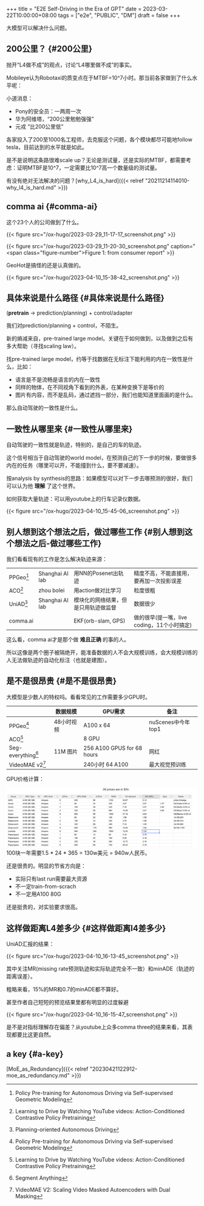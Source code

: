 +++
title = "E2E Self-Driving in the Era of GPT"
date = 2023-03-22T10:00:00+08:00
tags = ["e2e", "PUBLIC", "DM"]
draft = false
+++

大模型可以解决什么问题。

<!--more-->


## 200公里？ {#200公里}

抛开“L4做不成”的观点，讨论“L4哪里做不成”的事实。

Mobileye认为Robotaxi的质变点在于MTBF=10^7小时。那当前各家做到了什么水平呢：

小道消息：

-   Pony的安全员：一两周一次
-   华为阿维塔，“200公里勉勉强强”
-   元戎 “比200公里低”

各家投入了200至1000名工程师，去克服这个问题，各个模块都尽可能地follow tesla，目前达到的水平就是如此。

是不是说明这条路很难scale up？无论是测试量，还是实际的MTBF，都需要考虑：证明MTBF是10^7，一定需要比10^7高一个数量级的测试量。

有没有绝对无法解决的问题？[why_L4_is_hard]({{< relref "20211214114010-why_l4_is_hard.md" >}})


## comma ai {#comma-ai}

这个23个人的公司做到了什么。

{{< figure src="/ox-hugo/2023-03-29_11-17-17_screenshot.png" >}}

{{< figure src="/ox-hugo/2023-03-29_11-20-30_screenshot.png" caption="<span class=\"figure-number\">Figure 1: </span>from consumer report" >}}

GeoHot是搞怪的还是认真做的。

{{< figure src="/ox-hugo/2023-04-10_15-38-42_screenshot.png" >}}


## 具体来说是什么路径 {#具体来说是什么路径}

(**pretrain** -&gt; prediction/planning) + control/adapter

我们对prediction/planning + control，不陌生。

新的熵减来自，pre-trained large model。关键在于如何做到，以及做到之后有多大帮助（寻找scaling law）。

找pre-trained large model，约等于找数据在无标注下能利用的内在一致性是什么，比如：

-   语言是不是流畅是语言的内在一致性
-   同样的物体，在不同视角下看到的外表，在某种变换下是等价的
-   图片有内容，而不是乱码，通过遮挡一部分，我们也能知道里面画的是什么。

那么自动驾驶的一致性是什么。


## 一致性从哪里来 {#一致性从哪里来}

自动驾驶的一致性就是轨迹，特别的，是自己的车的轨迹。

这个信号相当于自动驾驶的world model，在预测自己的下一步的时候，要做很多内在的任务（哪里可以开，不能撞到什么，要不要减速）。

按analysis by synthesis的思路：如果模型可以对下一步去哪预测的很好，我们可以认为他 **理解** 了这个世界。

如何获取大量轨迹：可以用youtube上的行车记录仪数据。

{{< figure src="/ox-hugo/2023-04-10_15-45-06_screenshot.png" >}}


## 别人想到这个想法之后，做过哪些工作 {#别人想到这个想法之后-做过哪些工作}

我们看看现有的工作是怎么解决轨迹来源：

|              |                 |                    |                               |
|--------------|-----------------|--------------------|-------------------------------|
| PPGeo[^fn:1] | Shanghai AI lab | 用NN的Posenet出轨迹 | 精度不高，不能直接用，要再加一次投影误差 |
| ACO[^fn:2]   | zhou bolei      | 用action做对比学习 | 粒度很粗                      |
| UniAD[^fn:3] | Shanghai AI lab | 模块化的网络结果，但是只用轨迹做监督 | 数据很少                      |
| comma.ai     |                 | EKF(orb-slam, GPS) | 做的很早(提一嘴，live coding，11个小时搞定) |

这么看，comma ai才是那个做 **难且正确** 的事的人。

所以这像是两个圈子被隔绝开，能准备数据的人不会大规模训练，会大规模训练的人无法做轨迹的自动化标注（也就是建图）。


## 是不是很昂贵 {#是不是很昂贵}

大模型是少数人的特权吗。看看常见的工作需要多少GPU时。

|                       | 数据规模 | GPU需求                    | 备注            |
|-----------------------|------|--------------------------|---------------|
| PPGeo[^fn:1]          | 48小时视频 | A100 x 64                  | nuScenes中今年top1 |
| ACO[^fn:2]            |        | 8 GPU                      |                 |
| Seg-everything[^fn:4] | 11M 图片 | 256 A100 GPUS for 68 hours | 网红            |
| VideoMAE v2[^fn:5]    |        | 240小时 64 A100            | 最大视觉预训练  |

GPU价格计算：

![](/ox-hugo/2023-04-10_16-07-09_screenshot.png)
100块一年需要1.5 \* 24 \* 365 = 130w美元 = 940w人民币。

还是很贵的。明显的节省方向是：

-   实际只有last run需要最大资源
-   不一定train-from-scrach
-   不一定用A100 80G

还是挺贵的，对实验要求很高。


## 这样做距离L4差多少 {#这样做距离l4差多少}

UniAD汇报的结果：

{{< figure src="/ox-hugo/2023-04-10_16-13-45_screenshot.png" >}}

其中关注MR(missing rate预测轨迹和实际轨迹完全不一致）和minADE（轨迹的距离误差）。

粗略来看，15%的MR和0.7的minADE都不算好。

甚至作者自己短短的预览结果里都有明显的过度躲避

{{< figure src="/ox-hugo/2023-04-10_16-15-47_screenshot.png" >}}

是不是对指标理解存在偏差？从youtube上众多comma three的结果来看，其表现都要比这更自然。


## a key {#a-key}

[MoE_as_Redundancy]({{< relref "20230421122912-moe_as_redundancy.md" >}})

[^fn:1]: Policy Pre-training for Autonomous Driving via Self-supervised Geometric Modeling
[^fn:2]: Learning to Drive by Watching YouTube videos: Action-Conditioned Contrastive Policy Pretraining
[^fn:3]: Planning-oriented Autonomous Driving
[^fn:4]: Segment Anything
[^fn:5]: VideoMAE V2: Scaling Video Masked Autoencoders with Dual Masking
